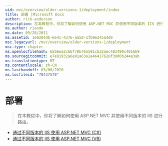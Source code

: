```yaml
---
uid: mvc/overview/older-versions-1/deployment/index
title: 部署 |Microsoft Docs
author: rick-anderson
description: 在本教程中，你将了解如何使用 ASP.NET MVC 并使用不同版本的 IIS 进行路由。
ms.author: riande
ms.date: 09/28/2011
ms.assetid: 1e9204db-664c-4376-aa50-1fb9e245a4d9
msc.legacyurl: /mvc/overview/older-versions-1/deployment
msc.type: chapter
ms.openlocfilehash: 65b6ea2c66f78b765591cb32aec483480c4016b9
ms.sourcegitcommit: e7e91932a6e91a63e2e46417626f39d6b244a3ab
ms.translationtype: MT
ms.contentlocale: zh-CN
ms.lasthandoff: 03/06/2020
ms.locfileid: "78437570"
---
```

# <a name="deployment"></a>部署

> 在本教程中，你将了解如何使用 ASP.NET MVC 并使用不同版本的 IIS 进行路由。

- [通过不同版本的 IIS 使用 ASP.NET MVC (C#)](using-asp-net-mvc-with-different-versions-of-iis-cs.md)
- [通过不同版本的 IIS 使用 ASP.NET MVC (VB)](using-asp-net-mvc-with-different-versions-of-iis-vb.md)
